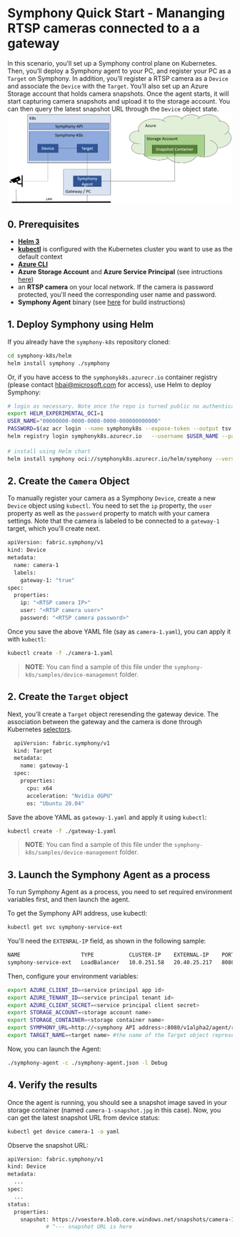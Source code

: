 # Symphony Quick Start - Mananging RTSP cameras connected to a a gateway
In this scenario, you’ll set up a Symphony control plane on Kubernetes. Then, you’ll deploy a Symphony agent to your PC, and register your PC as a ```Target``` on Symphony. In addition, you’ll register a RTSP camera as a ```Device``` and associate the ```Device``` with the ```Target```. You’ll also set up an Azure Storage account that holds camera snapshots. Once the agent starts, it will start capturing camera snapshots and upload it to the storage account. You can then query the latest snapshot URL through the ```Device``` object state.
![RTSP Cameras](../images/camera-management.png)

## 0. Prerequisites

* [**Helm 3**](https://helm.sh/)
* [**kubectl**](https://kubernetes.io/docs/reference/kubectl/kubectl/) is configured with the Kubernetes cluster you want to use as the default context
* [**Azure CLI**](https://docs.microsoft.com/en-us/cli/azure/)
* **Azure Storage Account** and **Azure Service Principal** (see intructions [here](../agent/agent.md))
* an **RTSP camera** on your local network. If the camera is password protected, you'll need the corresponding user name and password. 
* **Symphony Agent** binary (see [here](../build_deployment/build.md) for build instructions)
## 1. Deploy Symphony using Helm

If you already have the ```symphony-k8s``` repository cloned:
```bash
cd symphony-k8s/helm
helm install symphony ./symphony
```

Or, if you have access to the ```symphonyk8s.azurecr.io``` container registry (please contact hbai@microsoft.com for access), use Helm to deploy Symphony:
```bash
# login as necessary. Note once the repo is turned public no authentication is needed
export HELM_EXPERIMENTAL_OCI=1
USER_NAME="00000000-0000-0000-0000-000000000000"
PASSWORD=$(az acr login --name symphonyk8s --expose-token --output tsv --query accessToken)
helm registry login symphonyk8s.azurecr.io   --username $USER_NAME --password $PASSWORD

# install using Helm chart
helm install symphony oci://symphonyk8s.azurecr.io/helm/symphony --version 0.1.21
```
## 2. Create the ```Camera``` Object
To manually register your camera as a Symphony ```Device```, create a new ```Device``` object using ```kubectl```. You need to set the ```ip``` property, the ```user``` property as well as the ```password``` property to match with your camera settings. Note that the camera is labeled to be connected to a ```gateway-1``` target, which you'll create next.
```bash
apiVersion: fabric.symphony/v1
kind: Device
metadata:
  name: camera-1
  labels:
    gateway-1: "true"    
spec:
  properties:
    ip: "<RTSP camera IP>"    
    user: "<RTSP camera user>"
    password: "<RTSP camera password>"
```
Once you save the above YAML file (say as ```camera-1.yaml```), you can apply it with ```kubectl```:
```bash
kubectl create -f ./camera-1.yaml
````
>**NOTE**: You can find a sample of this file under the ```symphony-k8s/samples/device-management``` folder.

## 2. Create the ```Target``` object
Next, you'll create a ```Target``` object reresending the gateway device. The association between the gateway and the camera is done through Kubernetes [selectors](https://kubernetes.io/docs/concepts/overview/working-with-objects/labels/). 
```bash
  apiVersion: fabric.symphony/v1
  kind: Target
  metadata:
    name: gateway-1
  spec:
    properties:
      cpu: x64
      acceleration: "Nvidia dGPU"
      os: "Ubuntu 20.04"
```
Save the above YAML as ```gateway-1.yaml``` and apply it using ```kubectl```:
```bash
kubectl create -f ./gateway-1.yaml
```
>**NOTE**: You can find a sample of this file under the ```symphony-k8s/samples/device-management``` folder.

## 3. Launch the Symphony Agent as a process
To run Symphony Agent as a process, you need to set required environment variables first, and then launch the agent.

To get the Symphony API address, use kubectl:
```bash
kubectl get svc symphony-service-ext
```
You'll need the ```EXTENRAL-IP``` field, as shown in the following sample:
```bash
NAME                   TYPE           CLUSTER-IP    EXTERNAL-IP    PORT(S)          AGE
symphony-service-ext   LoadBalancer   10.0.251.58   20.40.25.217   8080:31924/TCP   41m
```
Then, configure your environment variables:

```bash
export AZURE_CLIENT_ID=<service principal app id>
export AZURE_TENANT_ID=<service principal tenant id>
export AZURE_CLIENT_SECRET=<service principal client secret>
export STORAGE_ACCOUNT=<storage account name>
export STORAGE_CONTAINER=<storage container name>
export SYMPHONY_URL=http://<symphony API address>:8080/v1alpha2/agent/references # point to your local Symphony API endpoint, or the public Symphony API service ednpoint on K8s
export TARGET_NAME=<target name> #the name of the Target object representing the current compute device
```
Now, you can launch the Agent:

```bash
./symphony-agent -c ./symphony-agent.json -l Debug
```

## 4. Verify the results
Once the agent is running, you should see a snapshot image saved in your storage container (named ```camera-1-snapshot.jpg``` in this case).
Now, you can get the latest snapshot URL from device status:
```bash
kubectl get device camera-1 -o yaml
```
Observe the snapshot URL:
```bash
apiVersion: fabric.symphony/v1
kind: Device
metadata:
  ...
spec:
  ...
status:
  properties:
    snapshot: https://voestore.blob.core.windows.net/snapshots/camera-1-snapshot.jpg
            # ^--- snapshot URL is here
```